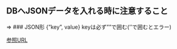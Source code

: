 ## DBへJSONデータを入れる時に注意すること

=> ### JSON形 {”key”, value} keyは必ず””で囲む(’’で囲むとエラー)

[参照URL](https://products.sint.co.jp/topsic/blog/json)

